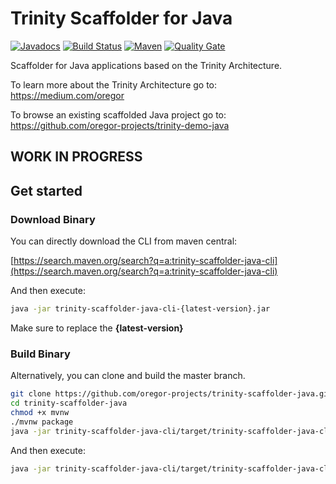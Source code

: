 # Trinity Scaffolder for Java

[![Javadocs](http://javadoc.io/badge/com.oregor.trinity.scaffolder.java/trinity-scaffolder-java-core.svg?color=brightgreen)](http://javadoc.io/doc/com.oregor.trinity.scaffolder.java/trinity-scaffolder-java-core)
[![Build Status](https://travis-ci.org/oregor-projects/trinity-scaffolder-java.svg?branch=master)](https://travis-ci.org/oregor-projects/trinity-scaffolder-java)
[![Maven](https://img.shields.io/maven-central/v/com.oregor.trinity.scaffolder.java/trinity-scaffolder-java.svg?label=Maven)](https://search.maven.org/search?q=g:com.oregor.trinity.scaffolder.java)
[![Quality Gate](https://sonarcloud.io/api/project_badges/measure?project=oregor-projects_trinity-scaffolder-java&metric=alert_status)](https://sonarcloud.io/dashboard?id=oregor-projects_trinity-scaffolder-java)

Scaffolder for Java applications based on the Trinity Architecture.

To learn more about the Trinity Architecture go to: https://medium.com/oregor

To browse an existing scaffolded Java project go to: https://github.com/oregor-projects/trinity-demo-java


## 
## WORK IN PROGRESS



## Get started

### Download Binary

You can directly download the CLI from maven central:  

[https://search.maven.org/search?q=a:trinity-scaffolder-java-cli](https://search.maven.org/search?q=a:trinity-scaffolder-java-cli)

And then execute:

```bash
java -jar trinity-scaffolder-java-cli-{latest-version}.jar 
```

Make sure to replace the **{latest-version}**


### Build Binary

Alternatively, you can clone and build the master branch.

```bash
git clone https://github.com/oregor-projects/trinity-scaffolder-java.git
cd trinity-scaffolder-java
chmod +x mvnw
./mvnw package
java -jar trinity-scaffolder-java-cli/target/trinity-scaffolder-java-cli.jar 
```

And then execute:

```bash
java -jar trinity-scaffolder-java-cli/target/trinity-scaffolder-java-cli.jar 
```
